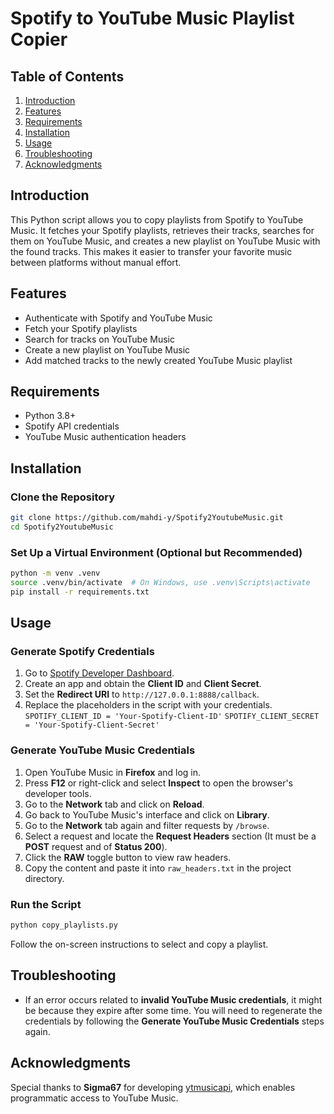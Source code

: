 # Spotify to YouTube Music Playlist Copier

## Table of Contents

1. [Introduction](#introduction)
2. [Features](#features)
3. [Requirements](#requirements)
4. [Installation](#installation)
5. [Usage](#usage)
6. [Troubleshooting](#troubleshooting)
7. [Acknowledgments](#acknowledgments)

## Introduction

This Python script allows you to copy playlists from Spotify to YouTube Music. It fetches your Spotify playlists, retrieves their tracks, searches for them on YouTube Music, and creates a new playlist on YouTube Music with the found tracks. This makes it easier to transfer your favorite music between platforms without manual effort.

## Features

- Authenticate with Spotify and YouTube Music
- Fetch your Spotify playlists
- Search for tracks on YouTube Music
- Create a new playlist on YouTube Music
- Add matched tracks to the newly created YouTube Music playlist

## Requirements

- Python 3.8+
- Spotify API credentials
- YouTube Music authentication headers

## Installation

### Clone the Repository

```sh
git clone https://github.com/mahdi-y/Spotify2YoutubeMusic.git
cd Spotify2YoutubeMusic
```

### Set Up a Virtual Environment (Optional but Recommended)

```sh
python -m venv .venv
source .venv/bin/activate  # On Windows, use .venv\Scripts\activate
pip install -r requirements.txt
```

## Usage

### Generate Spotify Credentials

1. Go to [Spotify Developer Dashboard](https://developer.spotify.com/dashboard/).
2. Create an app and obtain the **Client ID** and **Client Secret**.
3. Set the **Redirect URI** to `http://127.0.0.1:8888/callback`.
4. Replace the placeholders in the script with your credentials.
    `SPOTIFY_CLIENT_ID = 'Your-Spotify-Client-ID'`
    `SPOTIFY_CLIENT_SECRET = 'Your-Spotify-Client-Secret'`

### Generate YouTube Music Credentials

1. Open YouTube Music in **Firefox** and log in.
2. Press **F12** or right-click and select **Inspect** to open the browser's developer tools.
3. Go to the **Network** tab and click on **Reload**.
4. Go back to YouTube Music's interface and click on **Library**.
5. Go to the **Network** tab again and filter requests by `/browse`.
6. Select a request and locate the **Request Headers** section (It must be a **POST** request and of **Status 200**).
7. Click the **RAW** toggle button to view raw headers.
8. Copy the content and paste it into `raw_headers.txt` in the project directory.

### Run the Script

```sh
python copy_playlists.py
```

Follow the on-screen instructions to select and copy a playlist.

## Troubleshooting

- If an error occurs related to **invalid YouTube Music credentials**, it might be because they expire after some time. You will need to regenerate the credentials by following the **Generate YouTube Music Credentials** steps again.

## Acknowledgments

Special thanks to **Sigma67** for developing [ytmusicapi](https://github.com/sigma67/ytmusicapi), which enables programmatic access to YouTube Music.


